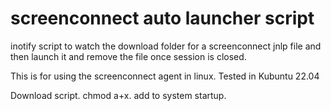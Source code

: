 # screenconnect auto launcher script
inotify script to watch the download folder for a screenconnect jnlp file and then launch it and remove the file once session is closed.

This is for using the screenconnect agent in linux.  Tested in Kubuntu 22.04

Download script.  chmod a+x.  add to system startup.
